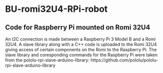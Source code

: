# BU-romi32U4-RPi-robot
<h2>Code for Raspberry Pi mounted on Romi 32U4</h2>
<p>
An I2C connection is made between a Raspberry Pi 3 Model B and a Romi 32U4. A slave library along with a C++ code is uploaded to the Romi 32U4 giving access of certain components on the Romi to the Raspberry Pi. The slave library and coresponding commands for the Raspberry Pi were taken from the pololu-rpi-slave-arduino-library: https://github.com/pololu/pololu-rpi-slave-arduino-library
</p>
